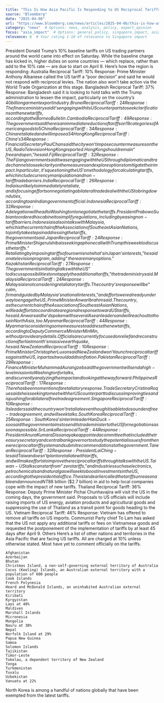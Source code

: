 ```yaml
---
title: "This Is How Asia Pacific Is Responding to US Reciprocal Tariffs"
source: "Bloomberg"
date: "2025-04-08" 
url: "https://www.bloomberg.com/news/articles/2025-04-06/this-is-how-asia-pacific-is-responding-to-us-reciprocal-tariffs"
category: "news"  # Options: news, analysis, policy, expert_opinion
focus: "asia_impact"  # Options: general_policy, singapore_impact, asia_impact, global_economy
relevance: 6  # Your rating 1-10 of relevance to Singapore impact
---
```

President Donald Trump’s 10% baseline tariffs on US trading partners around the world came into effect on Saturday. While the baseline charge has kicked in, higher duties on some countries — which replace, rather than add to the 10% rate — are due to start
on April 9.
Here’s how the region is responding:
Australia
Reciprocal Tariff: 10%
Response: Prime Minister Anthony Albanese called the US tariff a “poor decision” and said he would not respond with reciprocal levies. The nation also won’t take action via the World Trade Organization at this stage.
Bangladesh
Reciprocal Tariff: 37%
Response: Bangladesh said it is looking to hold talks with the Trump administration to lessen the impact, particularly on the country’s $40 billion garment export industry.
Brunei
Reciprocal Tariff: 24%
Response: The finance ministry said it’s engaging with its US counterparts to seek clarifications on the new tariffs, according to the Borneo Bulletin.
Cambodia
Reciprocal Tariff: 49%
Response: The government said there is an immediate reduction
of tariffs on 19 categories of American goods to 5% from 35%, without identifying the products. It is seeking talks with the US and has asked Trump to delay the tariffs due to take effect on April 9.
China
Reciprocal Tariff: 34%
Response: China retaliated and will impose a 34% tariff on all imports from the US starting April 10. it also announced other measures including immediately restricting the exports of seven types of rare earths; halting imports of poultry products from two American companies and imposing export controls on 16 US firms.
Hong Kong
Reciprocal Tariff: China’s 34% tariffs also apply to Hong Kong, whose special trading privileges were removed by a Trump executive order in 2020.
Response: Financial Secretary Paul Chan said the city won’t impose countermeasures on the US, Radio Television Hong Kong reported. Hong Kong should remain “free and open,” he said.
Fiji
Reciprocal Tariff: 32%
Response: The Fijian government said it was engaging with the US through diplomatic and trade channels to seek clarity on the measures and explore options to mitigate their impact. In particular, it’s questioning the US’s methodology for calculating tariffs, which include currency manipulation and non-tariff trade barriers.
India
Reciprocal Tariff: 26%
Response: India is unlikely to immediately retaliate, and is focusing efforts on negotiating a bilateral trade deal with the US to bring down duties, according to an Indian government official.
Indonesia
Reciprocal Tariff: 32%
Response: A delegation will head to Washington to negotiate the tariffs. President Prabowo Subianto ordered his cabinet to simplify regulations, including by easing non-tariff barriers. Indonesia is also in talks with Malaysia, which is the current chair of the Association of Southeast Asian Nations, to jointly take steps in addressing the tariffs, the government said.
Japan
Reciprocal Tariff: 24%
Response: Prime Minister Shigeru Ishiba is seeking a phone call
with Trump this week to discuss the tariffs. “Retaliating by imposing tariffs of our own is not what’s in Japan’s interests,” he said on a television program, adding “there are many options.”
Kazakhstan
Reciprocal Tariff: 27%
Response: The government is initiating talks
with the US “to discuss possibilities to not apply the additional tariffs,” the trade ministry said.
Malaysia
Reciprocal Tariff: 24%
Response: Malaysia is not considering retaliatory tariffs. The country’s response will be “calm, firm and guided by Malaysia’s national interests,” and efforts were already underway to engage the US, Prime Minister Anwar Ibrahim said.
The country, as the current chair of the Association of Southeast Asian Nations, will lead efforts to coordinate a regional response toward US tariffs, he said. Anwar said he’d spoken with several Asean leaders and will reach out to those in North Asia, too.
Myanmar
Reciprocal Tariff: 44%
Response: Myanmar is considering some measures
to address the new tariffs, according to Deputy Commerce Minister Min Min, without provide any details. Officials are currently focused on relief and reconstruction after last month’s massive earthquake, he said.
New Zealand
Reciprocal Tariff: 10%
Response: Prime Minister Christopher Luxon said New Zealand won’t launch reciprocal tariffs against the US, in part as it would add to inflation
.
Pakistan
Reciprocal Tariff: 29%
Response: Finance Minister Muhammad Aurangzeb said the government will send a high-level mission
to Washington for talks, and is currently analyzing the impact and looking at the way forward.
Philippines
Reciprocal Tariff: 17%
Response: There has been no mention of a retaliatory response. Trade Secretary Cristina Roque said she is seeking to meet with her US counterpart to discuss improving ties and is pushing for a bilateral free trade agreement.
Singapore
Reciprocal Tariff: 10%
Response: Its leaders said the country won’t retaliate
even though it is able to do so under a free-trade agreement, and will seek talks.
South Korea
Reciprocal Tariff: 25%
Response: South Korea’s interim leader Han Duck-soo said the government aims to send its trade minister to the US for negotiations as soon as possible.
Sri Lanka
Reciprocal Tariff: 44%
Response: President Anura Kumara Dissanayake appointed a committee that included the treasury secretary and central bank governor to study the potential issues from the new reciprocal tariff system and submit recommendations to the government.
Taiwan
Reciprocal Tariff: 32%
Response: President Lai Ching-te said Taiwan doesn’t plan to retaliate with tariffs, and will make efforts to improve the reciprocal tariffs through talks with the US. Taiwan-US talks can start from “zero tariffs,” and industries such as electronics, petrochemicals and natural gas will seek to boost investments in the US, according to the presidential office.
The island earlier called the tariffs unreasonable and announced NT$88 billion ($2.7 billion) in aid to help local companies cope with the impact of new tariffs.
Thailand
Reciprocal Tariff: 36%
Response: Deputy Prime Minister Pichai Chunhavajira will visit the US in the coming days, the government said. Proposals
to US officials will include raising imports of US energy, aviation products and agricultural goods and suppressing the use of Thailand as a transit point for goods heading to the US.
Vietnam
Reciprocal Tariff: 46%
Response: Vietnam has offered to remove all tariffs on US imports. Communist Party chief To Lam has asked that the US not apply any additional tariffs or fees on Vietnamese goods and requested the postponement of the implementation of tariffs by at least 45 days after April 9.
Others
Here’s a list of other nations and territories in the Asia Pacific that are facing US tariffs. All are charged at 10% unless otherwise stated. Most have yet to comment officially on the tariffs.

    Afghanistan
    Azerbaijan
    Bhutan
    Christmas Island, a non-self-governing external territory of Australia
    Cocos (Keeling) Islands, an Australian external territory with a population of 600 people
    Cook Islands
    French Polynesia
    Heard and McDonald Islands, an uninhabited Australian external territory
    Kiribati
    Kyrgyzstan
    Laos at 48%
    Maldives
    Marshall Islands
    Micronesia
    Mongolia
    Nauru at 30%
    Nepal
    Norfolk Island at 29%
    Papua New Guinea
    Samoa
    Solomon Islands
    Tajikistan
    Timor-Leste
    Tokelau, a dependent territory of New Zealand
    Tonga
    Turkmenistan
    Tuvalu
    Uzbekistan
    Vanuatu at 22%

North Korea is among a handful of nations globally that have been exempted from the latest tariffs.